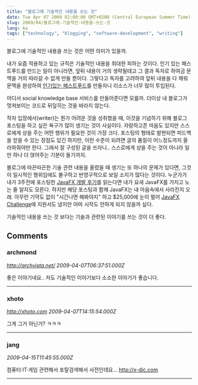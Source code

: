 ```yaml
---
title: "블로그에 기술적인 내용을 쓰는 것"
date: Tue Apr 07 2009 02:00:00 GMT+0200 (Central European Summer Time)
slug: 2009/04/블로그에-기술적인-내용을-쓰는-것
lang: ko
tags: ["technology", "blogging", "software-development", "writing"]
---
```


블로그에 기술적인 내용을 쓰는 것은 어떤 의미가 있을까. 

 

내가 요즘 적용하고 있는 규칙은 기술적인 내용을 최대한 피하는 것이다. 인기 있는 패스트푸드를 만드는 일이 아니라면, 앞뒤 내용이 거의 생략될테고 그 결과 독자로 하여금 문맥을 거의 따라갈 수 없게 만들 뿐이다. 그렇다고 독자를 고려하여 앞뒤 내용을 다 채워 문맥을 완성하여 [인기있는 패스트푸드](/2009/04/quick-consideration-for-guidelines/)를 만들자니 리소스가 너무 많이 투입된다. 

 

어디서 social knowledge base 서비스를 만들어준다면 모를까. 더이상 내 블로그가 멋져보이는 코드로 뒤덮히는 것을 바라지 않는다. 

작자 입장에서(writer)는 뭔가 어려운 것을 성취했을 때, 이것을 기념하기 위해 블로그 포스팅을 하고 싶은 욕구가 많이 생기는 것이 사실이다. 자랑하고픈 마음도 있지만 스스로에게 상을 주는 어떤 행위가 필요한 것이 가장 크다. 포스팅의 형태로 발현되면 피드백을 얻을 수 있는 장점도 있긴 하지만, 이런 수준이 되려면 글의 품질이 어느정도까지 올라와줘야만 한다. 그래서 잘 구성된 글을 쓰자니.. 스스로에게 상을 주는 것이 아니라 일만 하나 더 얹어주는  기분이 들기까지.   

 

블로그에 따끈따끈한 기술 관련 내용을 올렸을 때 생기는 또 하나의 문제가 있다면, 그것이 일시적인 행위임에도 불구하고 반영구적으로 보일 소지가 많다는 것이다. 누군가가 내가 3주전에 포스팅한 [JavaFX 개발 후기](/2009/03/javafx-%EA%B0%9C%EB%B0%9C-%ED%9B%84%EA%B8%B0/)를 읽는다면 내가 요새 JavaFX를 가지고 노는 줄 알지도 모른다. 하지만 해당 포스팅과 함께 JavaFX는 내 마음속에서 사라진지 오래. 아무런 기약도 없이 "시간나면 해봐야지" 하고 $25,000에 눈이 멀어 [JavaFX Challenge](http://javafx.com/challenge/?intcmp=2668)에 지원서도 냈지만 아마 시작도 안하게 되지 않을까 싶다. 

 

기술적인 내용을 쓰는 것 보다는 기술과 관련된 이야기를 쓰는 것이 더 좋다.

## Comments

### archmond
*http://archvista.net/*
*2009-04-07T06:37:51.000Z*

좋은 이야기네요.. 저도 기술적인 이야기보다 소소한 이야기가 좋습니다.

---

### xhoto
*http://xhoto.com*
*2009-04-07T14:15:54.000Z*

그게 그거 아닌가? ㅋㅋㅋ

---

### jang
*2009-04-15T11:45:55.000Z*

컴퓨터·IT·게임 관련해서 포탈검색해서 사전인데요...  http://x-dic.com

---
